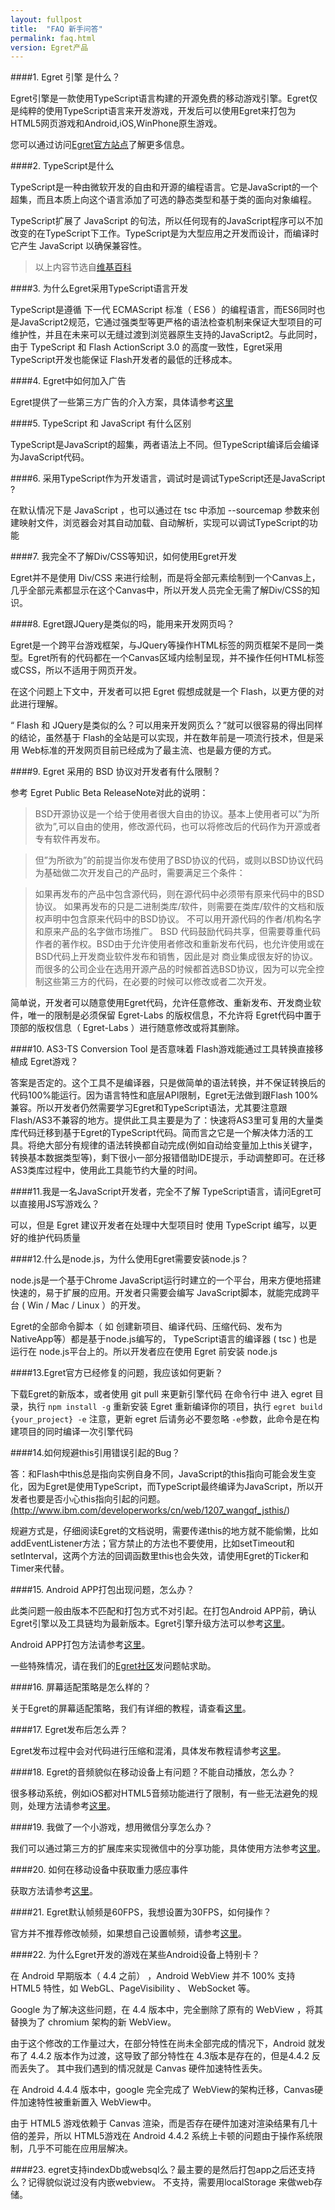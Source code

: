 ```yaml
---
layout: fullpost
title:  "FAQ 新手问答"
permalink: faq.html
version: Egret产品
---
```


####1. Egret 引擎 是什么？

Egret引擎是一款使用TypeScript语言构建的开源免费的移动游戏引擎。Egret仅是纯粹的使用TypeScript语言来开发游戏，开发后可以使用Egret来打包为HTML5网页游戏和Android,iOS,WinPhone原生游戏。

您可以通过访问<a href="http://www.egret-labs.org" target="_blank">Egret官方站点</a>了解更多信息。

####2. TypeScript是什么

TypeScript是一种由微软开发的自由和开源的编程语言。它是JavaScript的一个超集，而且本质上向这个语言添加了可选的静态类型和基于类的面向对象编程。

TypeScript扩展了 JavaScript 的句法，所以任何现有的JavaScript程序可以不加改变的在TypeScript下工作。TypeScript是为大型应用之开发而设计，而编译时它产生 JavaScript 以确保兼容性。

>以上内容节选自<a href="http://zh.wikipedia.org/wiki/TypeScript" target="_blank">维基百科</a>

####3. 为什么Egret采用TypeScript语言开发

TypeScript是遵循 下一代 ECMAScript 标准（ ES6 ）的编程语言，而ES6同时也是JavaScript2规范，它通过强类型等更严格的语法检查机制来保证大型项目的可维护性，并且在未来可以无缝过渡到浏览器原生支持的JavaScript2。与此同时，由于 TypeScript 和 Flash ActionScript 3.0 的高度一致性，Egret采用 TypeScript开发也能保证 Flash开发者的最低的迁移成本。

####4. Egret中如何加入广告

Egret提供了一些第三方广告的介入方案，具体请参考<a href="http://docs.egret-labs.org/post/platform/adaccess/googlead.html" target="_blank">这里</a>

####5. TypeScript 和 JavaScript 有什么区别

TypeScript是JavaScript的超集，两者语法上不同。但TypeScript编译后会编译为JavaScript代码。

####6. 采用TypeScript作为开发语言，调试时是调试TypeScript还是JavaScript ?

在默认情况下是 JavaScript ，也可以通过在 tsc 中添加 --sourcemap 参数来创建映射文件，浏览器会对其自动加载、自动解析，实现可以调试TypeScript的功能

####7. 我完全不了解Div/CSS等知识，如何使用Egret开发

Egret并不是使用 Div/CSS 来进行绘制，而是将全部元素绘制到一个Canvas上，几乎全部元素都显示在这个Canvas中，所以开发人员完全无需了解Div/CSS的知识。

####8. Egret跟JQuery是类似的吗，能用来开发网页吗？

Egret是一个跨平台游戏框架，与JQuery等操作HTML标签的网页框架不是同一类型。Egret所有的代码都在一个Canvas区域内绘制呈现，并不操作任何HTML标签或CSS，所以不适用于网页开发。

在这个问题上下文中，开发者可以把 Egret 假想成就是一个 Flash，以更方便的对此进行理解。

“ Flash 和 JQuery是类似的么？可以用来开发网页么？”就可以很容易的得出同样的结论，虽然基于 Flash的全站是可以实现，并在数年前是一项流行技术，但是采用 Web标准的开发网页目前已经成为了最主流、也是最方便的方式。

####9. Egret 采用的 BSD 协议对开发者有什么限制？

参考 Egret Public Beta ReleaseNote对此的说明：

>BSD开源协议是一个给于使用者很大自由的协议。基本上使用者可以”为所欲为”,可以自由的使用，修改源代码，也可以将修改后的代码作为开源或者专有软件再发布。

>但”为所欲为”的前提当你发布使用了BSD协议的代码，或则以BSD协议代码为基础做二次开发自己的产品时，需要满足三个条件：

>如果再发布的产品中包含源代码，则在源代码中必须带有原来代码中的BSD协议。
>如果再发布的只是二进制类库/软件，则需要在类库/软件的文档和版权声明中包含原来代码中的BSD协议。
>不可以用开源代码的作者/机构名字和原来产品的名字做市场推广。
>BSD 代码鼓励代码共享，但需要尊重代码作者的著作权。BSD由于允许使用者修改和重新发布代码，也允许使用或在BSD代码上开发商业软件发布和销售，因此是对 商业集成很友好的协议。而很多的公司企业在选用开源产品的时候都首选BSD协议，因为可以完全控制这些第三方的代码，在必要的时候可以修改或者二次开发。

简单说，开发者可以随意使用Egret代码，允许任意修改、重新发布、开发商业软件，唯一的限制是必须保留 Egret-Labs 的版权信息，不允许将 Egret代码中置于顶部的版权信息（ Egret-Labs ）进行随意修改或将其删除。

####10. AS3-TS Conversion Tool 是否意味着 Flash游戏能通过工具转换直接移植成 Egret游戏？

答案是否定的。这个工具不是编译器，只是做简单的语法转换，并不保证转换后的代码100%能运行。因为语言特性和底层API限制，Egret无法做到跟Flash 100%兼容。所以开发者仍然需要学习Egret和TypeScript语法，尤其要注意跟Flash/AS3不兼容的地方。提供此工具主要是为了：快速将AS3里可复用的大量类库代码迁移到基于Egret的TypeScript代码。简而言之它是一个解决体力活的工具。将绝大部分有规律的语法转换都自动完成(例如自动给变量加上this关键字，转换基本数据类型等)，剩下很小一部分报错借助IDE提示，手动调整即可。在迁移AS3类库过程中，使用此工具能节约大量的时间。

####11.我是一名JavaScript开发者，完全不了解 TypeScript语言，请问Egret可以直接用JS写游戏么？

可以，但是 Egret 建议开发者在处理中大型项目时 使用 TypeScript 编写，以更好的维护代码质量

####12.什么是node.js，为什么使用Egret需要安装node.js？

node.js是一个基于Chrome JavaScript运行时建立的一个平台，用来方便地搭建快速的，易于扩展的应用。开发者只需要会编写 JavaScript脚本，就能完成跨平台 ( Win / Mac / Linux ）的开发。

Egret的全部命令脚本（ 如 创建新项目、编译代码、压缩代码、发布为 NativeApp等）都是基于node.js编写的， TypeScript语言的编译器 ( tsc ) 也是运行在 node.js平台上的。所以开发者应在使用 Egret 前安装 node.js

####13.Egret官方已经修复的问题，我应该如何更新？

下载Egret的新版本，或者使用 git pull 来更新引擎代码
在命令行中 进入 egret 目录，执行 `npm install -g` 重新安装 Egret
重新编译你的项目，执行 `egret build {your_project} -e` 注意，更新 egret 后请务必不要忽略 `-e`参数，此命令是在构建项目的同时编译一次引擎代码

####14.如何规避this引用错误引起的Bug？

答：和Flash中this总是指向实例自身不同，JavaScript的this指向可能会发生变化，因为Egret是使用TypeScript，而TypeScript最终编译为JavaScript，所以开发者也要是否小心this指向引起的问题。<a href="http://www.ibm.com/developerworks/cn/web/1207_wangqf_jsthis/" target="_blank">(http://www.ibm.com/developerworks/cn/web/1207_wangqf_jsthis/)</a>

规避方式是，仔细阅读Egret的文档说明，需要传递this的地方就不能偷懒，比如addEventListener方法；官方禁止的方法也不要使用，比如setTimeout和setInterval，这两个方法的回调函数里this也会失效，请使用Egret的Ticker和Timer来代替。

####15. Android APP打包出现问题，怎么办？

此类问题一般由版本不匹配和打包方式不对引起。在打包Android APP前，确认Egret引擎以及工具链均为最新版本。Egret引擎升级方法可以参考<a href="http://docs.egret-labs.org/post/quitestart/install/updateegret.html" target="_blank">这里</a>。

Android APP打包方法请参考<a href="http://docs.egret-labs.org/post/tools/native/androidforwindows.html" target="_blank">这里</a>。

一些特殊情况，请在我们的<a href="http://bbs.egret-labs.org/" target="_blank">Egret社区</a>发问题帖求助。

####16. 屏幕适配策略是怎么样的？

关于Egret的屏幕适配策略，我们有详细的教程，请查看<a href="http://bbs.egret-labs.org/thread-255-1-1.html" target="_blank">这里</a>。

####17. Egret发布后怎么弄？

Egret发布过程中会对代码进行压缩和混淆，具体发布教程请参考<a href="http://docs.egret-labs.org/post/quitestart/helloworld/pushpro.html" target="_blank">这里</a>。


####18. Egret的音频貌似在移动设备上有问题？不能自动播放，怎么办？

很多移动系统，例如iOS都对HTML5音频功能进行了限制，有一些无法避免的规则，处理方法请参考<a href="http://docs.egret-labs.org/post/manual/sound/playsound.html" target="_blank">这里</a>。

####19. 我做了一个小游戏，想用微信分享怎么办？

我们可以通过第三方的扩展库来实现微信中的分享功能，具体使用方法参考<a href="http://docs.egret-labs.org/post/platform/platformaccess/weixin.html" target="_blank">这里</a>。

####20. 如何在移动设备中获取重力感应事件

获取方法请参考<a href="http://bbs.egret-labs.org/thread-864-1-1.html" target="_blank">这里</a>。

####21. Egret默认帧频是60FPS，我想设置为30FPS，如何操作？

官方并不推荐修改帧频，如果想自己设置帧频，请参考<a href="http://bbs.egret-labs.org/thread-850-1-3.html" target="_blank">这里</a>。


####22. 为什么Egret开发的游戏在某些Android设备上特别卡？

在 Android 早期版本（ 4.4 之前） ，Android WebView  并不 100% 支持 HTML5 特性，如 WebGL、PageVisibility 、 WebSocket 等。

Google 为了解决这些问题，在 4.4 版本中，完全删除了原有的 WebView ，将其替换为了 chromium 架构的新 WebView。

由于这个修改的工作量过大，在部分特性在尚未全部完成的情况下，Android 就发布了 4.4.2 版本作为过渡，这导致了部分特性在 4.3版本是存在的，但是4.4.2 反而丢失了。 其中我们遇到的情况就是 Canvas 硬件加速特性丢失。

在 Android 4.4.4 版本中，google 完全完成了 WebView的架构迁移，Canvas硬件加速特性被重新置入 WebView中。

由于 HTML5 游戏依赖于 Canvas 渲染，而是否存在硬件加速对渲染结果有几十倍的差异，所以 HTML5游戏在 Android 4.4.2 系统上卡顿的问题由于操作系统限制，几乎不可能在应用层解决。


####23.  egret支持indexDb或websql么？最主要的是然后打包app之后还支持么？记得貌似说过没有内嵌webview。
不支持，需要用localStorage 来做web存储。







